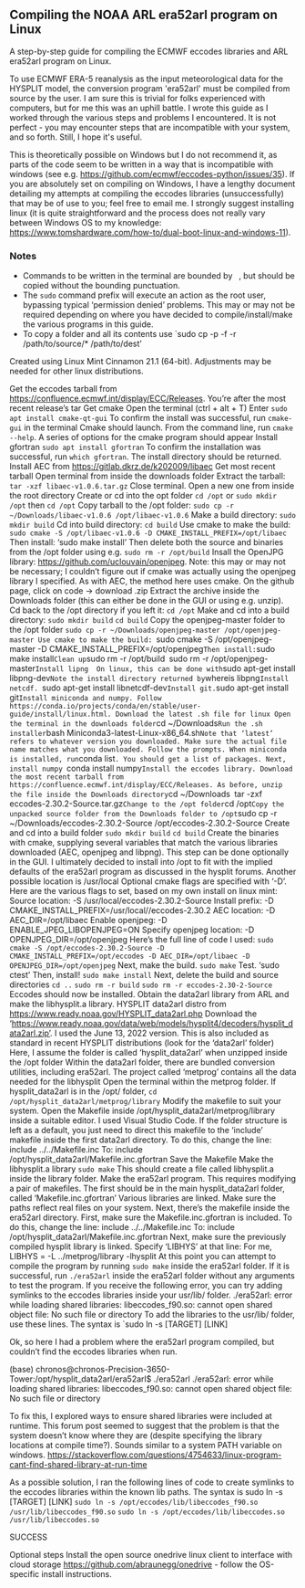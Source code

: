 ## Compiling the NOAA ARL era52arl program on Linux

A step-by-step guide for compiling the ECMWF eccodes libraries and ARL era52arl program on Linux.

To use ECMWF ERA-5 reanalysis as the input meteorological data for the HYSPLIT model, the conversion program 'era52arl' must be compiled from source by the user. I am sure this is trivial for folks experienced with computers, but for me this was an uphill battle. I wrote this guide as I worked through the various steps and problems I encountered. It is not perfect - you may encounter steps that are incompatible with your system, and so forth. Still, I hope it's useful.

This is theoretically possible on Windows but I do not recommend it, as parts of the code seem to be written in a way that is incompatible with windows (see e.g. https://github.com/ecmwf/eccodes-python/issues/35). If you are absolutely set on compiling on Windows, I have a lengthy document detailing my attempts at compiling the eccodes libraries (unsuccessfully) that may be of use to you; feel free to email me. I strongly suggest installing linux (it is quite straightforward and the process does not really vary between Windows OS to my knowledge: https://www.tomshardware.com/how-to/dual-boot-linux-and-windows-11). 

### Notes
- Commands to be written in the terminal are bounded by ` `, but should be copied without the bounding punctuation.
- The `sudo` command prefix will execute an action as the root user, bypassing typical ‘permission denied’ problems. This may or may not be required depending on where you have decided to compile/install/make the various programs in this guide.
- To copy a folder and all its contents use `sudo cp -p -f -r /path/to/source/* /path/to/dest’

Created using Linux Mint Cinnamon 21.1 (64-bit). Adjustments may be needed for other linux distributions.

Get the eccodes tarball from https://confluence.ecmwf.int/display/ECC/Releases.
You’re after the most recent release’s tar
Get cmake
Open the terminal (ctrl + alt + T)
Enter `sudo apt install cmake-qt-gui`
To confirm the install was successful, run `cmake-gui` in the terminal
Cmake should launch.
From the command line, run `cmake --help`. A series of options for the cmake program should appear
Install gfortran
`sudo apt install gfortran`
To confirm the installation was successful, run `which gfortran`. The install directory should be returned.
Install AEC from https://gitlab.dkrz.de/k202009/libaec
Get most recent tarball 
Open terminal from inside the downloads folder
Extract the tarball: `tar -xzf libaec-v1.0.6.tar.gz`
Close terminal. Open a new one from inside the root directory
Create or cd into the opt folder
`cd /opt` or 
`sudo mkdir /opt` then `cd /opt`
Copy tarball to the /opt folder: `sudo cp -r ~/Downloads/libaec-v1.0.6 /opt/libaec-v1.0.6`
Make a build directory: `sudo mkdir build`
Cd into build directory: `cd build`
Use cmake to make the build:
`sudo cmake -S /opt/libaec-v1.0.6 -D CMAKE_INSTALL_PREFIX=/opt/libaec`
Then install: ‘sudo make install’
Then delete both the source and binaries from the /opt folder using e.g. `sudo rm -r /opt/build`
Insall the OpenJPG library: https://github.com/uclouvain/openjpeg. Note: this may or may not be necessary; I couldn’t figure out if cmake was actually using the openjpeg library I specified. 
As with AEC, the method here uses cmake.
On the github page, click on code -> download .zip
Extract the archive inside the Downloads folder (this can either be done in the GUI or using e.g. unzip).
Cd back to the /opt directory if you left it: 
`cd /opt`
Make and cd into a build directory:
`sudo mkdir build`
`cd build`
Copy the openjpeg-master folder to the /opt folder
`sudo cp -r ~/Downloads/openjpeg-master /opt/openjpeg-master
Use cmake to make the build:
`sudo cmake -S /opt/openjpeg-master -D CMAKE_INSTALL_PREFIX=/opt/openjpeg`
Then install:
 `sudo make install`
Clean up
`sudo rm -r /opt/build`
`sudo rm -r /opt/openjpeg-master`
Install lipng 
On linux, this can be done with `sudo apt-get install libpng-dev`
Note the install directory returned by `whereis libpng`
Install netcdf. 
`sudo apt-get install libnetcdf-dev`
Install git.
`sudo apt-get install git`
Install miniconda and numpy.
Follow https://conda.io/projects/conda/en/stable/user-guide/install/linux.html.
Download the latest .sh file for linux
Open the terminal in the downloads folder
`cd ~/Downloads`
Run the .sh installer
`bash Miniconda3-latest-Linux-x86_64.sh`
Note that ‘latest’ refers to whatever version you downloaded. Make sure the actual file name matches what you downloaded.
Follow the prompts.
When miniconda is installed, run `conda list`. You should get a list of packages.
Next, install numpy
`conda install numpy`
Install the eccodes library.
Download the most recent tarball from https://confluence.ecmwf.int/display/ECC/Releases.
As before, unzip the file inside the Downloads directory
`cd ~/Downloads`
`tar -zxf eccodes-2.30.2-Source.tar.gz`
Change to the /opt folder
`cd /opt`
Copy the unpacked source folder from the Downloads folder to /opt
`sudo cp -r ~/Downloads/eccodes-2.30.2-Source /opt/eccodes-2.30.2-Source
Create and cd into a build folder
`sudo mkdir build`
`cd build`
Create the binaries with cmake, supplying several variables that match the various libraries downloaded (AEC, openjpeg and libpng). This step can be done optionally in the GUI. 
I ultimately decided to install into /opt to fit with the implied defaults of the era52arl program as discussed in the hysplit forums. Another possible location is /usr/local
Optional cmake flags are specified with ‘-D’. Here are the various flags to set, based on my own install on linux mint:
Source location: -S /usr/local/eccodes-2.30.2-Source
Install prefix: -D CMAKE_INSTALL_PREFIX=/usr/local//eccodes-2.30.2
AEC location: -D AEC_DIR=/opt/libaec
Enable openjpeg: -D ENABLE_JPEG_LIBOPENJPEG=ON
Specify openjpeg location: -D OPENJPEG_DIR=/opt/openjpeg
Here’s the full line of code I used: `sudo cmake -S /opt/eccodes-2.30.2-Source -D CMAKE_INSTALL_PREFIX=/opt/eccodes -D AEC_DIR=/opt/libaec -D OPENJPEG_DIR=/opt/openjpeg`
Next, make the build.
`sudo make`
Test. 
‘sudo ctest’
Then, install!
`sudo make install`
Next, delete the build and source directories
`cd ..`
`sudo rm -r build`
`sudo rm -r eccodes-2.30-2-Source`
Eccodes should now be installed.
Obtain the data2arl library from ARL and make the libhysplit.a library.
HYSPLIT data2arl distro from https://www.ready.noaa.gov/HYSPLIT_data2arl.php
Download the ‘https://www.ready.noaa.gov/data/web/models/hysplit4/decoders/hysplit_data2arl.zip’. I used the June 13, 2022 version.
This is also included as standard in recent HYSPLIT distributions (look for the ‘data2arl’ folder)
Here, I assume the folder is called ‘hysplit_data2arl’ when unzipped inside the /opt folder
Within the data2arl folder, there are bundled conversion utilities, including era52arl. 
The project called ‘metprog’ contains all the data needed for the libhysplit
Open the terminal within the metprog folder.
If hysplit_data2arl is in the /opt/ folder, `cd /opt/hysplit_data2arl/metprog/library`
Modify the makefile to suit your system.
Open the Makefile inside /opt/hysplit_data2arl/metprog/library inside a suitable editor. I used Visual Studio Code. 
If  the folder structure is left as a default, you just need to direct this makefile to the ‘include’ makefile inside the first data2arl directory. 
To do this, change the line:
include ../../Makefile.inc
To:
include /opt/hysplit_data2arl/Makefile.inc.gfortran
Save the Makefile
Make the libhysplit.a library
`sudo make`
This should create a file called libhysplit.a inside the library folder.
Make the era52arl program.
This requires modifying a pair of makefiles.
The first should be in the main hysplit_data2arl folder, called ‘Makefile.inc.gfortran’
Various libraries are linked. Make sure the paths reflect real files on your system.
Next, there’s the makefile inside the era52arl directory.
First, make sure the Makefile.inc.gfortran is included. 
To do this, change the line:
include ../../Makefile.inc
To:
include /opt/hysplit_data2arl/Makefile.inc.gfortran
Next, make sure the previously compiled hysplit library is linked. Specify ‘LIBHYS’ at that line:
For me, LIBHYS = -L ../metprog/library -lhysplit
At this point you can attempt to compile the program by running `sudo make` inside the era52arl folder.
If it is successful, run `./era52arl` inside the era52arl folder without any arguments to test the program.
If you receive the following error, you can try adding symlinks to the eccodes libraries inside your usr/lib/ folder. 
./era52arl: error while loading shared libraries: libeccodes_f90.so: cannot open shared object file: No such file or directory
To add the libraries to the usr/lib/ folder, use these lines. The syntax is `sudo ln -s [TARGET] [LINK]

Ok, so here I had a problem where the era52arl program compiled, but couldn’t find the eccodes libraries when run.

(base) chronos@chronos-Precision-3650-Tower:/opt/hysplit_data2arl/era52arl$ ./era52arl
./era52arl: error while loading shared libraries: libeccodes_f90.so: cannot open shared object file: No such file or directory

To fix this, I explored ways to ensure shared libraries were included at runtime. This forum post seemed to suggest that the problem is that the system doesn’t know where they are (despite specifying the library locations at compile time?). Sounds similar to a system PATH variable on windows. https://stackoverflow.com/questions/4754633/linux-program-cant-find-shared-library-at-run-time

As a possible solution, I ran the following lines of code to create symlinks to the eccodes libraries within the known lib paths. The syntax is sudo ln -s [TARGET] [LINK]
`sudo ln -s /opt/eccodes/lib/libeccodes_f90.so /usr/lib/libeccodes_f90.so`
`sudo ln -s /opt/eccodes/lib/libeccodes.so /usr/lib/libeccodes.so`

SUCCESS

Optional steps
Install the open source onedrive linux client to interface with cloud storage
https://github.com/abraunegg/onedrive - follow the OS-specific install instructions.
